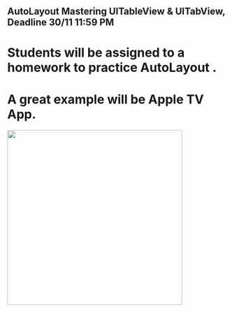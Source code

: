 ## AutoLayout Mastering UITableView & UITabView, Deadline 30/11 11:59 PM
# Students will be assigned to a homework to practice AutoLayout . 
# A great example will be Apple TV App.

<img src = https://user-images.githubusercontent.com/34104180/141379105-29a7116e-4be7-4a23-9161-c29da06e78b9.PNG width="400" hieght="400" />



